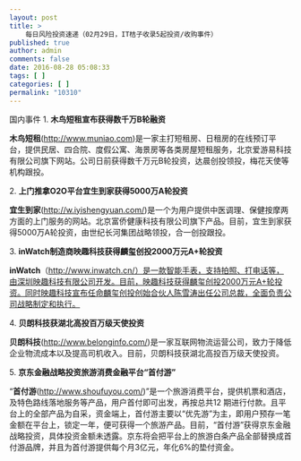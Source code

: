 ```yaml
---
layout: post
title: >
    每日风险投资速递（02月29日，IT桔子收录5起投资/收购事件）
published: true
author: admin
comments: false
date: 2016-08-28 05:08:33
tags: [ ]
categories: [ ]
permalink: "10310"
---
```

  国内事件   1. **木鸟短租宣布获得数千万B轮融资** 

**木鸟短租**(http://www.muniao.com)是一家主打短租房、日租房的在线预订平台，提供民居、四合院、度假公寓、海景房等各类房屋短租服务，北京爱游易科技有限公司旗下网站。公司日前获得数千万元B轮投资，达晨创投领投，梅花天使等机构跟投。

2. **上门推拿O2O平台宜生到家获得5000万A轮投资**

**宜生到家**(http://w.iyishengyuan.com/)是一个为用户提供中医调理、保健按摩两方面的上门服务的网站。北京富侨健康科技有限公司旗下产品。目前，宜生到家获得5000万A轮投资，由世纪长河集团战略领投，合一创投跟投。

3. **inWatch制造商映趣科技获得麟玺创投2000万元A+轮投资**

**inWatch**（http://www.inwatch.cn/）是一款智能手表，支持拍照、打电话等，由深圳映趣科技有限公司开发。目前，映趣科技获得麟玺创投2000万元A+轮投资。同时映趣科技宣布任命麟玺创投创始合伙人陈雪涛出任公司总裁，全面负责公司战略制定和执行。

4. **贝朗科技获湖北高投百万级天使投资**

**贝朗科技**(http://www.belonginfo.com/)是一家互联网物流运营公司，致力于降低企业物流成本以及提高司机收入。目前，贝朗科技获湖北高投百万级天使投资。

5. **京东金融战略投资旅游消费金融平台“首付游”**

“**首付游**(http://www.shoufuyou.com/)”是一个旅游消费平台，提供机票和酒店，及特色路线落地服务等产品，用户首付即可出发，再按总共12 期进行付款。且平台上的全部产品为自采，资金端上，首付游主要以“优先游”为主，即用户预存一笔金额在平台上，锁定一年，便可获得一个旅游产品。目前，“首付游”获得京东金融战略投资，具体投资金额未透露。京东将会把平台上的旅游白条产品全部替换成首付游品牌，并且为首付游提供每个月3亿元，年化6%的垫付资金。
